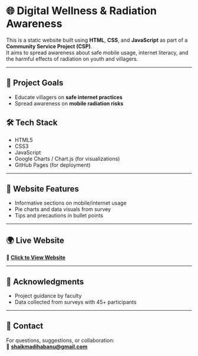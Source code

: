 # 🌐 Digital Wellness & Radiation Awareness

This is a static website built using **HTML**, **CSS**, and **JavaScript** as part of a **Community Service Project (CSP)**.  
It aims to spread awareness about safe mobile usage, internet literacy, and the harmful effects of radiation on youth and villagers.

---

## 📌 Project Goals

- Educate villagers on **safe internet practices**
- Spread awareness on **mobile radiation risks**

## 🛠️ Tech Stack

- HTML5
- CSS3
- JavaScript
- Google Charts / Chart.js (for visualizations)
- GitHub Pages (for deployment)

---

## 📸 Website Features

- Informative sections on mobile/internet usage
- Pie charts and data visuals from survey
- Tips and precautions in bullet points

---

## 🌍 Live Website

**🔗 [Click to View Website](https://shaikmadihabanu.github.io/Digital-Wellness-Radiation-Awareness/)**  


---

## 🙌 Acknowledgments

- Project guidance by faculty
- Data collected from surveys with 45+ participants

---

## 📧 Contact

For questions, suggestions, or collaboration:  
📩 **shaikmadihabanu@gmail.com**
